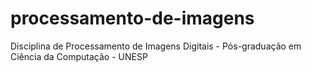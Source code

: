 # processamento-de-imagens
Disciplina de Processamento de Imagens Digitais - Pós-graduação em Ciência da Computação - UNESP
